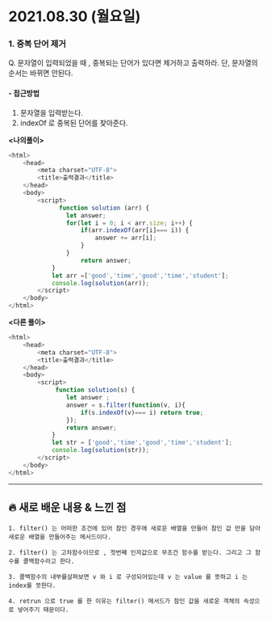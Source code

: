 # 2021.08.30 (월요일)
### **1. 중복 단어 제거**

Q. 문자열이 입력되었을 때 , 중복되는 단어가 있다면 제거하고 출력하라. 단, 문자열의 순서는 바뀌면 안된다.

#### -  접근방법
1. 문자열을 입력받는다.
2. indexOf 로 중복된 단어를 찾아준다.

**<나의풀이>**
```javascript
<html>
    <head>
        <meta charset="UTF-8">
        <title>출력결과</title>
    </head>
    <body>
        <script>
              function solution (arr) {
                let answer;
                for(let i = 0; i < arr.size; i++) {
                    if(arr.indexOf(arr[i]=== i)) {
                        answer += arr[i];
                    }
                }    
                    return answer;
            }
            let arr =['good','time','good','time','student'];
            console.log(solution(arr));
        </script>
    </body>
</html>
```

**<다른 풀이>**
```javascript
<html>
    <head>
        <meta charset="UTF-8">
        <title>출력결과</title>
    </head>
    <body>
        <script>
             function solution(s) {
                let answer ; 
                answer = s.filter(function(v, i){
                    if(s.indexOf(v)=== i) return true;
                });
                return answer;
            }
            let str = ['good','time','good','time','student'];
            console.log(solution(str));
        </script>
    </body>
</html>
```
---
##  **🔥 새로 배운 내용 & 느낀 점**
    1. filter() 는 어떠한 조건에 있어 참인 경우에 새로운 배열을 만들어 참인 값 만을 담아 새로운 배열을 만들어주는 메서드이다.

    2. filter() 는 고차함수이므로 , 첫번째 인자값으로 무조건 함수를 받는다. 그리고 그 함수를 콜백함수라고 한다.

    3. 콜백함수의 내부를살펴보면 v 와 i 로 구성되어있는데 v 는 value 를 뜻하고 i 는 index를 뜻한다.

    4. retrun 으로 true 를 한 이유는 filter() 메서드가 참인 값을 새로운 객체의 속성으로 넣어주기 때문이다.